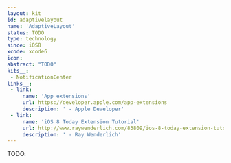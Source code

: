 ```yaml
---
layout: kit
id: adaptivelayout
name: 'AdaptiveLayout'
status: TODO
type: technology
since: iOS8
xcode: xcode6
icon: 
abstract: "TODO"
kits__:
 - NotificationCenter
links__:
 - link:
     name: 'App extensions'
     url: https://developer.apple.com/app-extensions
     description: ' - Apple Developer'
 - link:
     name: 'iOS 8 Today Extension Tutorial'
     url: http://www.raywenderlich.com/83809/ios-8-today-extension-tutorial
     description: ' - Ray Wenderlich'
---
```


TODO.